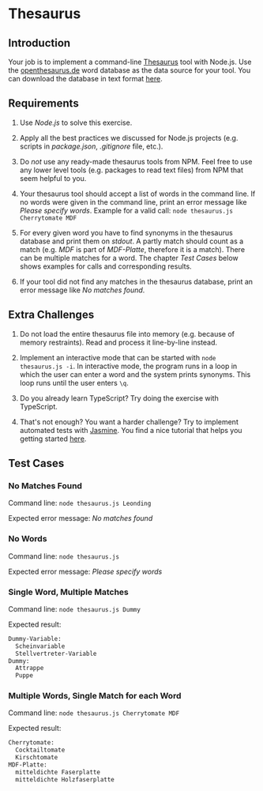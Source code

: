 # Thesaurus


## Introduction

Your job is to implement a command-line [Thesaurus](https://en.wikipedia.org/wiki/Thesaurus) tool with Node.js. Use the [openthesaurus.de](https://www.openthesaurus.de/) word database as the data source for your tool. You can download the database in text format [here](https://www.openthesaurus.de/export/OpenThesaurus-Textversion.zip).


## Requirements

1. Use *Node.js* to solve this exercise.

1. Apply all the best practices we discussed for Node.js projects (e.g. scripts in *package.json*, *.gitignore* file, etc.).

1. Do *not* use any ready-made thesaurus tools from NPM. Feel free to use any lower level tools (e.g. packages to read text files) from NPM that seem helpful to you.

1. Your thesaurus tool should accept a list of words in the command line. If no words were given in the command line, print an error message like *Please specify words*. Example for a valid call: `node thesaurus.js Cherrytomate MDF`

1. For every given word you have to find synonyms in the thesaurus database and print them on *stdout*. A partly match should count as a match (e.g. *MDF* is part of *MDF-Platte*, therefore it is a match). There can be multiple matches for a word. The chapter *Test Cases* below shows examples for calls and corresponding results.

1. If your tool did not find any matches in the thesaurus database, print an error message like *No matches found*.


## Extra Challenges

1. Do not load the entire thesaurus file into memory (e.g. because of memory restraints). Read and process it line-by-line instead.

1. Implement an interactive mode that can be started with `node thesaurus.js -i`. In interactive mode, the program runs in a loop in which the user can enter a word and the system prints synonyms. This loop runs until the user enters `\q`.
   
1. Do you already learn TypeScript? Try doing the exercise with TypeScript.

1. That's not enough? You want a harder challenge? Try to implement automated tests with [Jasmine](https://jasmine.github.io/setup/nodejs.html). You find a nice tutorial that helps you getting started [here](https://jasmine.github.io/tutorials/your_first_suite.html).


## Test Cases

### No Matches Found

Command line: `node thesaurus.js Leonding`

Expected error message: *No matches found*

### No Words

Command line: `node thesaurus.js`

Expected error message: *Please specify words*

### Single Word, Multiple Matches

Command line: `node thesaurus.js Dummy`

Expected result:

```txt
Dummy-Variable:
  Scheinvariable
  Stellvertreter-Variable
Dummy:
  Attrappe
  Puppe
```

### Multiple Words, Single Match for each Word

Command line: `node thesaurus.js Cherrytomate MDF`

Expected result:

```txt
Cherrytomate:
  Cocktailtomate
  Kirschtomate
MDF-Platte:
  mitteldichte Faserplatte
  mitteldichte Holzfaserplatte
```

